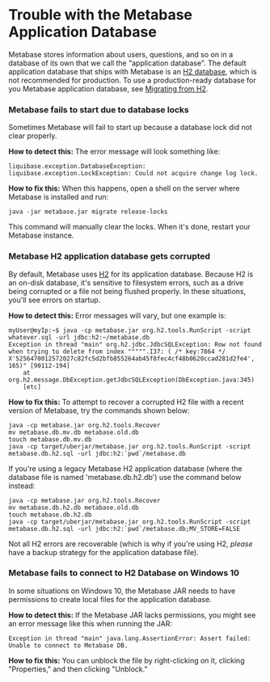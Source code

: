 # Trouble with the Metabase Application Database

Metabase stores information about users, questions, and so on in a database of its own that we call the "application database". The default application database that ships with Metabase is an [H2 database][what-is-h2], which is not recommended for production. To use a production-ready database for you Metabase application database, see [Migrating from H2][migrating]. 

### Metabase fails to start due to database locks

Sometimes Metabase will fail to start up because a database lock did not clear properly. 

**How to detect this:** The error message will look something like:

```
liquibase.exception.DatabaseException: liquibase.exception.LockException: Could not acquire change log lock.
```

**How to fix this:** When this happens, open a shell on the server where Metabase is installed and run:

```
java -jar metabase.jar migrate release-locks
```

This command will manually clear the locks. When it's done, restart your Metabase instance.

### Metabase H2 application database gets corrupted

By default, Metabase uses [H2][what-is-h2] for its application database. Because H2 is an on-disk database, it's sensitive to filesystem errors, such as a drive being corrupted or a file not being flushed properly. In these situations, you'll see errors on startup. 

**How to detect this:** Error messages will vary, but one example is:

```
myUser@myIp:~$ java -cp metabase.jar org.h2.tools.RunScript -script whatever.sql -url jdbc:h2:~/metabase.db
Exception in thread "main" org.h2.jdbc.JdbcSQLException: Row not found when trying to delete from index """"".I37: ( /* key:7864 */ X'5256470012572027c82fc5d2bfb855264ab45f8fec4cf48b0620ccad281d2fe4', 165)" [90112-194]
    at org.h2.message.DbException.getJdbcSQLException(DbException.java:345)
    [etc]
```

**How to fix this:** To attempt to recover a corrupted H2 file with a recent version of Metabase, try the commands shown below:

```
java -cp metabase.jar org.h2.tools.Recover
mv metabase.db.mv.db metabase.old.db
touch metabase.db.mv.db
java -cp target/uberjar/metabase.jar org.h2.tools.RunScript -script metabase.db.h2.sql -url jdbc:h2:`pwd`/metabase.db
```

If you're using a legacy Metabase H2 application database (where the database file is named 'metabase.db.h2.db') use the command below instead:

```
java -cp metabase.jar org.h2.tools.Recover
mv metabase.db.h2.db metabase.old.db
touch metabase.db.h2.db
java -cp target/uberjar/metabase.jar org.h2.tools.RunScript -script metabase.db.h2.sql -url jdbc:h2:`pwd`/metabase.db;MV_STORE=FALSE
```

Not all H2 errors are recoverable (which is why if you're using H2, _please_ have a backup strategy for the application database file).

### Metabase fails to connect to H2 Database on Windows 10

In some situations on Windows 10, the Metabase JAR needs to have permissions to create local files for the application database. 

**How to detect this:** If the Metabase JAR lacks permissions, you might see an error message like this when running the JAR:

```
Exception in thread "main" java.lang.AssertionError: Assert failed: Unable to connect to Metabase DB.
```

**How to fix this:** You can unblock the file by right-clicking on it, clicking "Properties," and then clicking "Unblock." 

[what-is-h2]: ../faq/setup/what-is-h2.html
[migrating]: ../operations-guide/migrating-from-h2.html